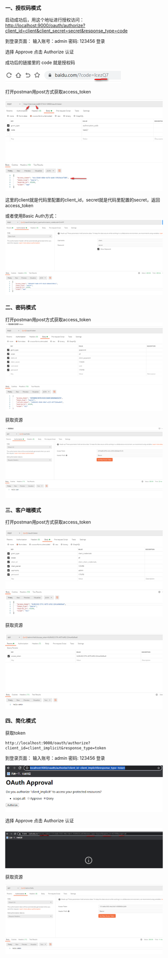 ### 一、授权码模式

启动成功后，用这个地址进行授权访问：
[http://localhost:9000/oauth/authorize?client_id=client&client_secret=secret&response_type=code](http://localhost:9000/oauth/authorize?client_id=client&client_secret=secret&response_type=code)

到登录页面：
输入账号：admin  密码: 123456 登录

选择 Approve  点击 Authorize 认证

成功后的链接里的 code 就是授权码

![](../../../images/springsecurity/SpringSecurity-01.png)

打开postman用post方式获取access_token

![](../../../images/springsecurity/SpringSecurity-02.png)

这里的client就是代码里配置的client_id，secret就是代码里配置的secret，返回access_token

或者使用Basic Auth方式：
![](../../../images/springsecurity/SpringSecurity-10.png)




### 二、密码模式

打开postman用post方式获取access_token
![](../../../images/springsecurity/SpringSecurity-03.png)

获取资源

![](../../../images/springsecurity/SpringSecurity-04.png)



### 三、客户端模式

打开postman用post方式获取access_token

![](../../../images/springsecurity/SpringSecurity-05.png)

获取资源

![](../../../images/springsecurity/SpringSecurity-06.png)



### 四、简化模式

获取token

```url
http://localhost:9000/oauth/authorize?client_id=client_implicit&response_type=token
```

到登录页面：
输入账号：admin  密码: 123456 登录

![](../../../images/springsecurity/SpringSecurity-07.png)

选择 Approve  点击 Authorize 认证

![](../../../images/springsecurity/SpringSecurity-08.png)

获取资源

![](../../../images/springsecurity/SpringSecurity-09.png)
